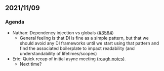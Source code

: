 ## 2021/11/09

### Agenda

- Nathan: Dependency injection vs globals ([#3564](https://github.com/napari/napari/issues/3564))
    - General feeling is that DI is fine as a simple pattern, but that we should avoid any DI frameworks until we start using that pattern and find the associated boilerplate to impact readability (and understandability of lifetimes/scopes)
- Eric: Quick recap of initial async meeting ([rough notes](https://hackmd.io/M7xL_sGkQRG9X7LLcY7jiA)).
    - Next time?
